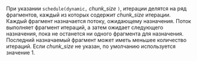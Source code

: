 При указании `schedule(dynamic,` *chunk_size* `)`, итерации делятся на ряд фрагментов, каждый из которых содержит *chunk_size* итерации. Каждый фрагмент назначается потоку, ожидающему назначения. Поток выполняет фрагмент итераций, а затем ожидает следующего назначения, пока не останется ни одного фрагмента для назначения. Последний назначаемый фрагмент может иметь меньшее количество итераций. Если *chunk_size* не указан, по умолчанию используется значение 1.